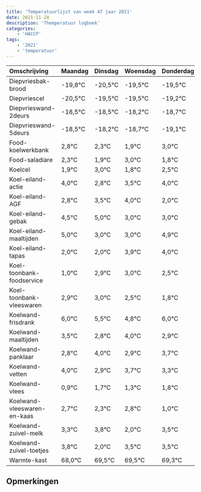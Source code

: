 ```yaml
---
title: 'Temperatuurlijst van week 47 jaar 2021'
date: 2021-11-28
description: 'Themperatuur logboek'
categories:
    - 'HACCP'
tags:
    - '2021'
    - 'temperatuur'
---
```

|Omschrijving|Maandag|Dinsdag|Woensdag|Donderdag|Vrijdag|Zaterdag|Zondag|
|:---|:---|:---|:---|:---|:---|:---|:---|
|Diepvriesbak-brood|-19,8°C|-20,5°C|-19,5°C|-19,5°C|-19,2°C|-19,7°C|-20,1°C|
|Diepvriescel|-20,5°C|-19,5°C|-19,5°C|-19,2°C|-19,7°C|-20,1°C|-19,0°C|
|Diepvrieswand-2deurs|-18,5°C|-18,5°C|-18,2°C|-18,7°C|-19,1°C|-18,0°C|-19,2°C|
|Diepvrieswand-5deurs|-18,5°C|-18,2°C|-18,7°C|-19,1°C|-18,0°C|-19,2°C|-18,5°C|
|Food-koelwerkbank|2,8°C|2,3°C|1,9°C|3,0°C|1,8°C|2,5°C|3,0°C|
|Food-saladiare|2,3°C|1,9°C|3,0°C|1,8°C|2,5°C|3,0°C|1,0°C|
|Koelcel|1,9°C|3,0°C|1,8°C|2,5°C|3,0°C|1,0°C|1,0°C|
|Koel-eiland-actie|4,0°C|2,8°C|3,5°C|4,0°C|2,0°C|2,0°C|3,9°C|
|Koel-eiland-AGF|2,8°C|3,5°C|4,0°C|2,0°C|2,0°C|3,9°C|4,0°C|
|Koel-eiland-gebak|4,5°C|5,0°C|3,0°C|3,0°C|4,9°C|5,0°C|4,5°C|
|Koel-eiland-maaltijden|5,0°C|3,0°C|3,0°C|4,9°C|5,0°C|4,5°C|3,8°C|
|Koel-eiland-tapas|2,0°C|2,0°C|3,9°C|4,0°C|3,5°C|2,8°C|4,0°C|
|Koel-toonbank-foodservice|1,0°C|2,9°C|3,0°C|2,5°C|1,8°C|3,0°C|1,9°C|
|Koel-toonbank-vleeswaren|2,9°C|3,0°C|2,5°C|1,8°C|3,0°C|1,9°C|2,7°C|
|Koelwand-frisdrank|6,0°C|5,5°C|4,8°C|6,0°C|4,9°C|5,7°C|5,3°C|
|Koelwand-maaltijden|3,5°C|2,8°C|4,0°C|2,9°C|3,7°C|3,3°C|3,8°C|
|Koelwand-panklaar|2,8°C|4,0°C|2,9°C|3,7°C|3,3°C|3,8°C|2,0°C|
|Koelwand-vetten|4,0°C|2,9°C|3,7°C|3,3°C|3,8°C|2,0°C|3,5°C|
|Koelwand-vlees|0,9°C|1,7°C|1,3°C|1,8°C|0,0°C|1,5°C|1,5°C|
|Koelwand-vleeswaren-en-kaas|2,7°C|2,3°C|2,8°C|1,0°C|2,5°C|2,5°C|2,3°C|
|Koelwand-zuivel-melk|3,3°C|3,8°C|2,0°C|3,5°C|3,5°C|3,3°C|2,5°C|
|Koelwand-zuivel-toetjes|3,8°C|2,0°C|3,5°C|3,5°C|3,3°C|2,5°C|2,0°C|
|Warmte-kast|68,0°C|69,5°C|69,5°C|69,3°C|68,5°C|68,0°C|69,2°C|

## Opmerkingen


